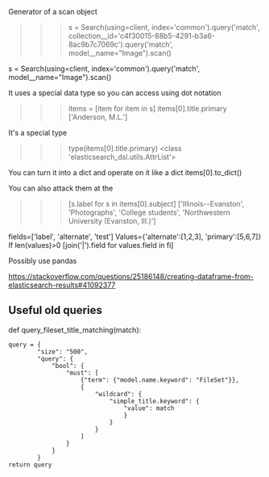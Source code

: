 
Generator of a scan object

>>> s = Search(using=client, index='common').query('match', collection__id='c4f30015-88b5-4291-b3a6-8ac9b7c7069c').query('match', model__name="Image").scan()

s = Search(using=client, index='common').query('match', model__name="Image").scan()


It uses a special data type so you can access using dot notation
>>> items = [item for item in s]
>>> items[0].title.primary
['Anderson, M.L.']

It's a special type
>>> type(items[0].title.primary)
<class 'elasticsearch_dsl.utils.AttrList'>


You can turn it into a dict and operate on it like a dict
items[0].to_dict()

You can also attack them at the 
>>> [s.label for s in items[0].subject]
['Illinois--Evanston', 'Photographs', 'College students', 'Northwestern University (Evanston, Ill.)']

fields=['label', 'alternate', 'test']
Values={'alternate':[1,2,3], 'primary':[5,6,7]}
If len(values)>0
[join('|').field for values.field in fi]

Possibly use pandas 

https://stackoverflow.com/questions/25186148/creating-dataframe-from-elasticsearch-results#41092377


## Useful old queries

def query_fileset_title_matching(match):

    query = {
            "size": "500",
            "query": {
                "bool": {
                    "must": [
                        {"term": {"model.name.keyword": "FileSet"}},
                        {
                            "wildcard": {
                                "simple_title.keyword": {
                                    "value": match 
                                    }
                                }
                            }
                        ]
                    }
                }
            }
    return query

